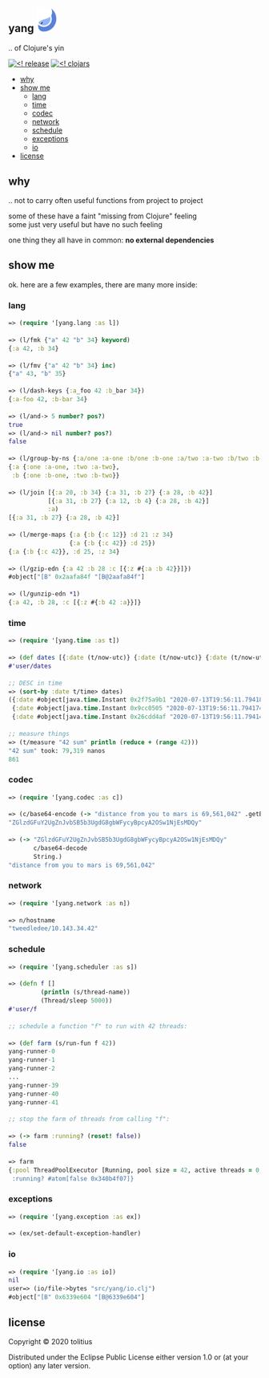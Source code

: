 ## yang <img src="doc/img/yang-logo.png" width="42px">

.. of Clojure's yin

[![<! release](https://img.shields.io/badge/dynamic/json.svg?label=release&url=https%3A%2F%2Fclojars.org%2Ftolitius%2Fyang%2Flatest-version.json&query=version&colorB=blue)](https://github.com/tolitius/yang/releases)
[![<! clojars](https://img.shields.io/clojars/v/tolitius/yang.svg)](https://clojars.org/tolitius/yang)

- [why](#why)
- [show me](#show-me)
  - [lang](#lang)
  - [time](#time)
  - [codec](#codec)
  - [network](#network)
  - [schedule](#schedule)
  - [exceptions](#exceptions)
  - [io](#io)
- [license](#license)

## why

.. not to carry often useful functions from project to project

some of these have a faint "missing from Clojure" feeling<br/>
some just very useful but have no such feeling

one thing they all have in common: **no external dependencies**

## show me

ok. here are a few examples, there are many more inside:

### lang

```clojure
=> (require '[yang.lang :as l])

=> (l/fmk {"a" 42 "b" 34} keyword)
{:a 42, :b 34}

=> (l/fmv {"a" 42 "b" 34} inc)
{"a" 43, "b" 35}

=> (l/dash-keys {:a_foo 42 :b_bar 34})
{:a-foo 42, :b-bar 34}

=> (l/and-> 5 number? pos?)
true
=> (l/and-> nil number? pos?)
false

=> (l/group-by-ns {:a/one :a-one :b/one :b-one :a/two :a-two :b/two :b-two})
{:a {:one :a-one, :two :a-two},
 :b {:one :b-one, :two :b-two}}

=> (l/join [{:a 20, :b 34} {:a 31, :b 27} {:a 28, :b 42}]
           [{:a 31, :b 27} {:a 12, :b 4} {:a 28, :b 42}]
           :a)
[{:a 31, :b 27} {:a 28, :b 42}]

=> (l/merge-maps {:a {:b {:c 12}} :d 21 :z 34}
                 {:a {:b {:c 42}} :d 25})
{:a {:b {:c 42}}, :d 25, :z 34}

=> (l/gzip-edn {:a 42 :b 28 :c [{:z #{:a :b 42}}]})
#object["[B" 0x2aafa84f "[B@2aafa84f"]

=> (l/gunzip-edn *1)
{:a 42, :b 28, :c [{:z #{:b 42 :a}}]}
```

### time

```clojure
=> (require '[yang.time :as t])

=> (def dates [{:date (t/now-utc)} {:date (t/now-utc)} {:date (t/now-utc)}])
#'user/dates

;; DESC in time
=> (sort-by :date t/time> dates)
({:date #object[java.time.Instant 0x2f75a9b1 "2020-07-13T19:56:11.794186Z"]}
 {:date #object[java.time.Instant 0x9cc0505 "2020-07-13T19:56:11.794174Z"]}
 {:date #object[java.time.Instant 0x26cdd4af "2020-07-13T19:56:11.794141Z"]})

;; measure things
=> (t/measure "42 sum" println (reduce + (range 42)))
"42 sum" took: 79,319 nanos
861
```

### codec

```clojure
=> (require '[yang.codec :as c])

=> (c/base64-encode (-> "distance from you to mars is 69,561,042" .getBytes))
"ZGlzdGFuY2UgZnJvbSB5b3UgdG8gbWFycyBpcyA2OSw1NjEsMDQy"

=> (-> "ZGlzdGFuY2UgZnJvbSB5b3UgdG8gbWFycyBpcyA2OSw1NjEsMDQy"
       c/base64-decode
       String.)
"distance from you to mars is 69,561,042"
```

### network

```clojure
=> (require '[yang.network :as n])

=> n/hostname
"tweedledee/10.143.34.42"
```

### schedule

```clojure
=> (require '[yang.scheduler :as s])

=> (defn f []
         (println (s/thread-name))
         (Thread/sleep 5000))
#'user/f

;; schedule a function "f" to run with 42 threads:

=> (def farm (s/run-fun f 42))
yang-runner-0
yang-runner-1
yang-runner-2
...
yang-runner-39
yang-runner-40
yang-runner-41

;; stop the farm of threads from calling "f":

=> (-> farm :running? (reset! false))
false

=> farm
{:pool ThreadPoolExecutor [Running, pool size = 42, active threads = 0, queued tasks = 0, completed tasks = 42]"],
 :running? #atom[false 0x340b4f07]}
```

### exceptions

```clojure
=> (require '[yang.exception :as ex])

=> (ex/set-default-exception-handler)
```

### io

```clojure
=> (require '[yang.io :as io])
nil
user=> (io/file->bytes "src/yang/io.clj")
#object["[B" 0x6339e604 "[B@6339e604"]
```

## license

Copyright © 2020 tolitius

Distributed under the Eclipse Public License either version 1.0 or (at
your option) any later version.
